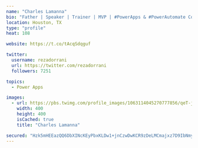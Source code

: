```yaml
---
name: "Charles Lamanna"
bio: "Father | Speaker | Trainer | MVP | #PowerApps & #PowerAutomate Community Super User | YouTuber Right-pointing triangle http://youtube.com/c/rezadorrani | Learn - Share - Clockwise rightwards and leftwards open circle arrows"
location: Houston, TX
type: "profile"
heat: 108

website: https://t.co/tAcqSdqguf

twitter:
  username: rezadorrani
  url: https://twitter.com/rezadorrani
  followers: 7251

topics:
  - Power Apps

images:
  - url: https://pbs.twimg.com/profile_images/1063114045270777856/qeT-jpWr_400x400.jpg
    width: 400
    height: 400
    isCached: true
    title: "Charles Lamanna"

secured: "Hzk5mHEEazQQ6DbXINcKEyPbxKLDw1+jnCzwDwKCR9zDeLMCmajxz7D9IbNmyAGi/+yiN45hLs0QsWIFhz6l3M8y/PlIkif3i28exL0UZx0EgVNllqSBVrCYgck9fE8DKl+9XT4aBjYy+qvcpADKYklsjl7FZr3ey6Gh5StqW+9J3g4mslQRNCfg6qaL3JueCrqa4f9HaczMGcqKqsg95Zb2gXhjjBZjnww1QvLEmEobjbbOrhlJ3TGZdbLW0xbusxve/7w7PBiepSEBQWWAvgU3kt8bplEAOQ/AOzbATTx//Dm4hWNAsaLJrQ9tKjwx2K6CUOeXdNldoRc0V1fFmyeHf+5L4QJguRTFZSXg89T2bOaTBDxs/vG3xRIrLkcLRqKfRU9hNBrRZ0ZOnqNmkJSocnnpPMi2EJrQ7jWxVyY=;Q7efvSSrFQDWE3hUtf113w=="
---
```


